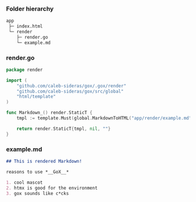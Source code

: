### Folder hierarchy

```bash
app
 ├─ index.html
 └─ render
    ├─ render.go
    └─ example.md
```

### render.go

```go
package render

import (
	"github.com/caleb-sideras/gox/.gox/render"
	"github.com/caleb-sideras/gox/src/global"
	"html/template"
)

func Markdown_() render.StaticT {
	tmpl := template.Must(global.MarkdownToHTML("app/render/example.md"))

	return render.StaticT{tmpl, nil, ""}
}
```

### example.md

```md
## This is rendered Markdown!

reasons to use *__GoX__*

1. cool mascot 
2. htmx is good for the environment
3. gox sounds like c*cks
```
